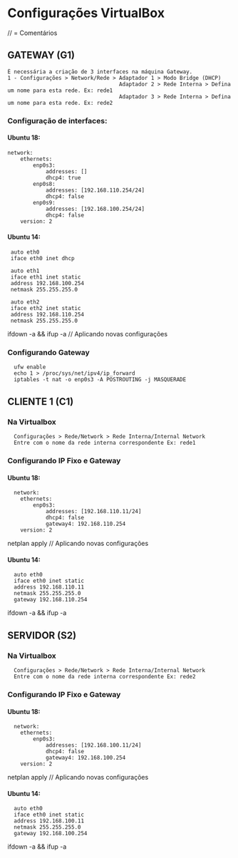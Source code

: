 # Configurações VirtualBox                  
   // = Comentários 

  ## GATEWAY (G1)
    É necessária a criação de 3 interfaces na máquina Gateway.
    1 - Configurações > Network/Rede > Adaptador 1 > Modo Bridge (DHCP)
                                       Adaptador 2 > Rede Interna > Defina um nome para esta rede. Ex: rede1
                                       Adaptador 3 > Rede Interna > Defina um nome para esta rede. Ex: rede2

  ### Configuração de interfaces:
  #### Ubuntu 18:  
    network:
        ethernets:
            enp0s3:
                addresses: []
                dhcp4: true
            enp0s8:
                addresses: [192.168.110.254/24]
                dhcp4: false
            enp0s9:
                addresses: [192.168.100.254/24]
                dhcp4: false
        version: 2
   #### Ubuntu 14:
     auto eth0
     iface eth0 inet dhcp
     
     auto eth1
     iface eth1 inet static
     address 192.168.100.254
     netmask 255.255.255.0
     
     auto eth2
     iface eth2 inet static
     address 192.168.110.254
     netmask 255.255.255.0
   
   ifdown -a && ifup -a   // Aplicando novas configurações
     
  ### Configurando Gateway
      ufw enable
      echo 1 > /proc/sys/net/ipv4/ip_forward
      iptables -t nat -o enp0s3 -A POSTROUTING -j MASQUERADE  
      
      
      
      
      
      
      
      
      
  ## CLIENTE 1 (C1)
  ### Na Virtualbox
      Configurações > Rede/Network > Rede Interna/Internal Network 
      Entre com o nome da rede interna correspondente Ex: rede1
      
  ### Configurando IP Fixo e Gateway
  #### Ubuntu 18:
      network:
        ethernets:
            enp0s3:
                addresses: [192.168.110.11/24]
                dhcp4: false
                gateway4: 192.168.110.254
        version: 2     
   netplan apply   // Aplicando novas configurações
   
   #### Ubuntu 14:
      auto eth0
      iface eth0 inet static
      address 192.168.110.11
      netmask 255.255.255.0
      gateway 192.168.110.254
   ifdown -a && ifup -a
   
   ## SERVIDOR (S2)
  ### Na Virtualbox
      Configurações > Rede/Network > Rede Interna/Internal Network 
      Entre com o nome da rede interna correspondente Ex: rede2
      
  ### Configurando IP Fixo e Gateway
  #### Ubuntu 18:
      network:
        ethernets:
            enp0s3:
                addresses: [192.168.100.11/24]
                dhcp4: false
                gateway4: 192.168.100.254
        version: 2     
   netplan apply   // Aplicando novas configurações
   
   #### Ubuntu 14:
      auto eth0
      iface eth0 inet static
      address 192.168.100.11
      netmask 255.255.255.0
      gateway 192.168.100.254
   ifdown -a && ifup -a
      
     
    
    
    
